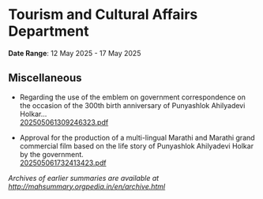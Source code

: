 # Tourism and Cultural Affairs Department

**Date Range**: 12 May 2025 - 17 May 2025


## Miscellaneous
- Regarding the use of the emblem on government correspondence on the occasion of the 300th birth anniversary of Punyashlok Ahilyadevi Holkar...\
  [202505061309246323.pdf](https://gr.maharashtra.gov.in/Site/Upload/Government%20Resolutions/English/202505061309246323.pdf)

- Approval for the production of a multi-lingual Marathi and Marathi grand commercial film based on the life story of Punyashlok Ahilyadevi Holkar by the government.\
  [202505061732413423.pdf](https://gr.maharashtra.gov.in/Site/Upload/Government%20Resolutions/English/202505061732413423.pdf)


*Archives of earlier summaries are available at http://mahsummary.orgpedia.in/en/archive.html*